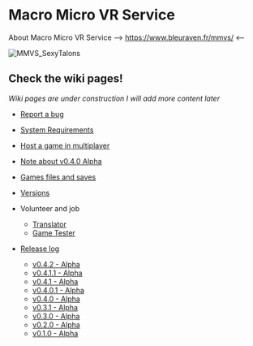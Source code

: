 # Macro Micro VR Service

About Macro Micro VR Service --> https://www.bleuraven.fr/mmvs/ <--

![MMVS_SexyTalons](https://user-images.githubusercontent.com/7216958/154977012-87b35140-d851-445e-9328-b4a5e370116c.jpg)

## Check the wiki pages!
_Wiki pages are under construction I will add more content later_
- [Report a bug](https://github.com/xavier150/MMVS/wiki/Bug-Report)
- [System Requirements](https://github.com/xavier150/MMVS/wiki/System-requirements)
- [Host a game in multiplayer](https://github.com/xavier150/MMVS/wiki/Host)
- [Note about v0.4.0 Alpha](https://github.com/xavier150/MMVS/wiki/v0.4.0-Alpha)
- [Games files and saves](https://github.com/xavier150/MMVS/wiki/Save)
- [Versions](https://github.com/xavier150/MMVS/wiki/Versions)

- Volunteer and job
  - [Translator](https://github.com/xavier150/MMVS/wiki/Translator)
  - [Game Tester](https://github.com/xavier150/MMVS/wiki/Game-Tester)

- [Release log](https://github.com/xavier150/MMVS/wiki/Release-log)
  - [v0.4.2 - Alpha](https://github.com/xavier150/MMVS/blob/main/ReleaseLog/v0.4.2_Alpha.md)
  - [v0.4.1.1 - Alpha](https://github.com/xavier150/MMVS/blob/main/ReleaseLog/v0.4.1.1_Alpha.md)
  - [v0.4.1 - Alpha](https://github.com/xavier150/MMVS/blob/main/ReleaseLog/v0.4.1_Alpha.md)
  - [v0.4.0.1 - Alpha](https://github.com/xavier150/MMVS/blob/main/ReleaseLog/v0.4.0.1_Alpha.md)
  - [v0.4.0 - Alpha](https://github.com/xavier150/MMVS/blob/main/ReleaseLog/v0.4.0_Alpha.md)
  - [v0.3.1 - Alpha](https://github.com/xavier150/MMVS/blob/main/ReleaseLog/v0.3.1_Alpha.md)
  - [v0.3.0 - Alpha](https://github.com/xavier150/MMVS/blob/main/ReleaseLog/v0.3.0_Alpha.md)
  - [v0.2.0 - Alpha](https://github.com/xavier150/MMVS/blob/main/ReleaseLog/v0.2.0_Alpha.md)
  - [v0.1.0 - Alpha](https://github.com/xavier150/MMVS/blob/main/ReleaseLog/v0.1.0_Alpha.md)
